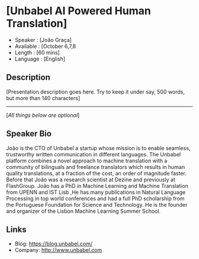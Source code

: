 [Unbabel AI Powered Human Translation]
========================

* Speaker   : [João Graça]
* Available : [October 6,7,8
* Length    : [60 mins]
* Language  : [English]

Description
-----------

[Presentation description goes here. Try to keep it under say, 500 words, but more than 140 characters]

---------------
[*All things below are optional*]

Speaker Bio
-----------

João is the CTO of Unbabel a startup whose mission is to enable seamless, trustworthy written communication in different languages. 
The Unbabel platform combines a novel approach to machine translation with a community of bilinguals and freelance translators 
which results in human quality translations, at a fraction of the cost, an order of magnitude faster. 
Before that João was a research scientist at Dezine and previously at FlashGroup. 
João has a PhD in Machine Learning and Machine Translation from UPENN and IST Lisb ,He has many publications in Natural Language Processing in top world conferences and had a full PhD scholarship from the Portuguese Foundation for Science and Technology.
He is the founder and organizer of the Lisbon Machine Learning Summer School. 



Links
-----

* Blog: https://blog.unbabel.com/
* Company: http://www.unbabel.com
